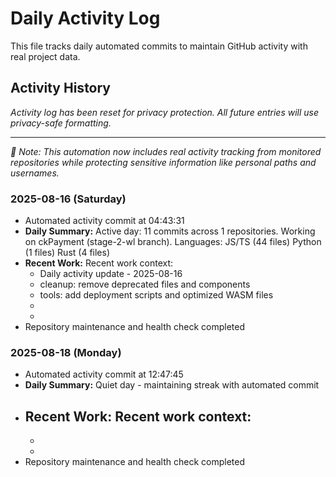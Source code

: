 # Daily Activity Log

This file tracks daily automated commits to maintain GitHub activity with real project data.

## Activity History

*Activity log has been reset for privacy protection. All future entries will use privacy-safe formatting.*

---

*📝 Note: This automation now includes real activity tracking from monitored repositories while protecting sensitive information like personal paths and usernames.*

### 2025-08-16 (Saturday)
- Automated activity commit at 04:43:31
- **Daily Summary:** Active day: 11 commits across 1 repositories. Working on ckPayment (stage-2-wl branch). Languages: JS/TS (44 files) Python (1 files) Rust (4 files) 
- **Recent Work:**
  Recent work context:
  - Daily activity update - 2025-08-16
  - cleanup: remove deprecated files and components
  - tools: add deployment scripts and optimized WASM files
  - 
  - 
- Repository maintenance and health check completed

### 2025-08-18 (Monday)
- Automated activity commit at 12:47:45
- **Daily Summary:** Quiet day - maintaining streak with automated commit
- **Recent Work:**
  Recent work context:
  - 
  - 
  - 
- Repository maintenance and health check completed
